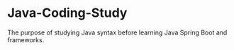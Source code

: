 # Java-Coding-Study
The purpose of studying Java syntax before learning Java Spring Boot and frameworks.
